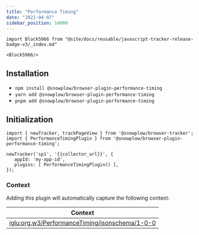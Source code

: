 ```yaml
---
title: "Performance Timing"
date: "2021-04-07"
sidebar_position: 14000
---
```


```mdx-code-block
import Block5966 from "@site/docs/reusable/javascript-tracker-release-badge-v3/_index.md"

<Block5966/>
```

## Installation

- `npm install @snowplow/browser-plugin-performance-timing`
- `yarn add @snowplow/browser-plugin-performance-timing`
- `pnpm add @snowplow/browser-plugin-performance-timing`

## Initialization

```
import { newTracker, trackPageView } from '@snowplow/browser-tracker';
import { PerformanceTimingPlugin } from '@snowplow/browser-plugin-performance-timing';

newTracker('sp1', '{{collector_url}}', { 
   appId: 'my-app-id', 
   plugins: [ PerformanceTimingPlugin() ],
});
```

### Context

Adding this plugin will automatically capture the following context:

| Context |
| --- |
| [iglu:org.w3/PerformanceTiming/jsonschema/1-0-0](https://github.com/snowplow/iglu-central/blob/master/schemas/org.w3/PerformanceTiming/jsonschema/1-0-0) |
